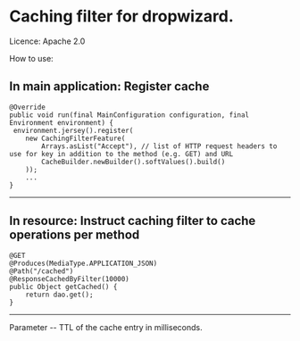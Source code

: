 # Caching filter for dropwizard.

Licence: Apache 2.0

How to use:

In main application: Register cache
---
  	@Override
  	public void run(final MainConfiguration configuration, final Environment environment) {
   	 environment.jersey().register(
        new CachingFilterFeature(
            Arrays.asList("Accept"), // list of HTTP request headers to use for key in addition to the method (e.g. GET) and URL
            CacheBuilder.newBuilder().softValues().build()
        ));
		...
	}
---

In resource: Instruct caching filter to cache operations per method
---
  	@GET
  	@Produces(MediaType.APPLICATION_JSON)
  	@Path("/cached")
  	@ResponseCachedByFilter(10000)
  	public Object getCached() {
    	return dao.get();
  	}
---

Parameter -- TTL of the cache entry in milliseconds.


